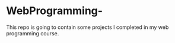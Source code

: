 # WebProgramming-
This repo is going to contain some projects I completed in my web programming course. 
